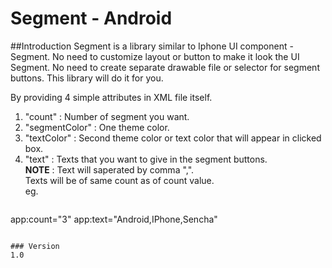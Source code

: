 # Segment - Android

##Introduction
Segment is a library similar to Iphone UI component - Segment. 
No need to customize layout or button to make it look the UI Segment.
No need to create separate drawable file or selector for segment buttons.
This library will do it for you.

By providing 4 simple attributes in XML file itself.

1. "count" : Number of segment you want.
2. "segmentColor" : One theme color.
3. "textColor" : Second theme color or text color that will appear in clicked box.
4. "text" : Texts that you want to give in the segment buttons.</br>
          **NOTE** :  Text will saperated by comma ",".</br>
                      Texts will be of same count as of count value.</br>
                      eg. 
    ```sh 
app:count="3"
app:text="Android,IPhone,Sencha"
```

### Version
1.0

